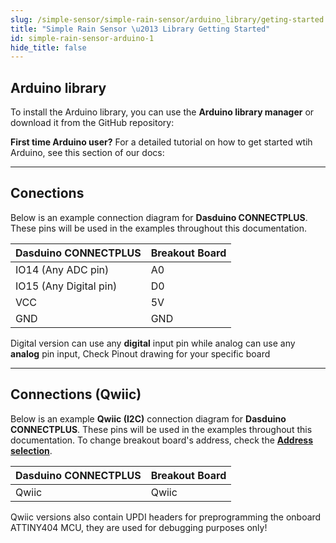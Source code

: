 ```yaml
---
slug: /simple-sensor/simple-rain-sensor/arduino_library/geting-started
title: "Simple Rain Sensor \u2013 Library Getting Started"
id: simple-rain-sensor-arduino-1
hide_title: false
---
```

## Arduino library

To install the Arduino library, you can use the **Arduino library manager** or download it from the GitHub repository:
<QuickLink  
  title="Simple rain sensor Arduino library"  
  description="Simple rain sensor Arduino library by Soldered"  
  url="https://github.com/SolderedElectronics/Soldered-Simple-Rain-Sensor-Arduino-Library"  
/>  

<InfoBox>

**First time Arduino user?** For a detailed tutorial on how to get started wtih Arduino, see this section of our docs:

<QuickLink  
  title="Getting started with Arduino"  
  description="A full, comprehensive tutorial on how to fully set up and upload code for the first time on an Arduino board, from scratch!"  
  url="/documentation/arduino/quick-start-guide"  
/>  

</InfoBox>

---

## Conections

Below is an example connection diagram for **Dasduino CONNECTPLUS**. These pins will be used in the examples throughout this documentation.

| **Dasduino CONNECTPLUS** | **Breakout Board** |
| ------------------------ | ------------------ |
| IO14 (Any ADC pin)       | A0                 |
| IO15 (Any Digital pin)   | D0                 |
| VCC                      | 5V                 |
| GND                      | GND                |

<InfoBox> Digital version can use any **digital** input pin while analog can use any **analog** pin input, Check Pinout drawing for your specific board </InfoBox>

---

## Connections (Qwiic)
Below is an example **Qwiic (I2C)** connection diagram for **Dasduino CONNECTPLUS**. These pins will be used in the examples throughout this documentation. To change breakout board's address, check the [**Address selection**](/documentation/simple-sensor/simple-rain-sensor/simple-rain-sensor-hardware#address-selection-for-qwiic-version/).

| **Dasduino CONNECTPLUS** | **Breakout Board** |
| ------------------------ | ------------------ |
| Qwiic                    | Qwiic              |

<InfoBox> Qwiic versions also contain UPDI headers for preprogramming the onboard ATTINY404 MCU, they are used for debugging purposes only! </InfoBox>